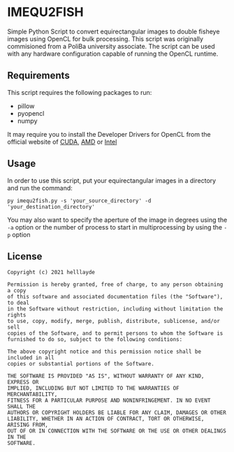# IMEQU2FISH

Simple Python Script to convert equirectangular images to double fisheye images using OpenCL for bulk processing.
This script was originally commisioned from a PoliBa university associate.
The script can be used with any hardware configuration capable of running the OpenCL runtime.

## Requirements

This script requires the following packages to run:

* pillow
* pyopencl
* numpy

It may require you to install the Developer Drivers for OpenCL from the official website of [CUDA](https://developer.nvidia.com/cuda-downloads), [AMD](https://developer.amd.com/tools-and-sdks/) or [Intel](https://software.intel.com/content/www/us/en/develop/tools/opencl-sdk.html)

## Usage

In order to use this script, put your equirectangular images in a directory and run the command:

```
py imequ2fish.py -s 'your_source_directory' -d 'your_destination_directory'
```
You may also want to specify the aperture of the image in degrees using the `-a` option or the number of process to start in multiprocessing by using the `-p` option

## License
```
Copyright (c) 2021 helllayde

Permission is hereby granted, free of charge, to any person obtaining a copy
of this software and associated documentation files (the "Software"), to deal
in the Software without restriction, including without limitation the rights
to use, copy, modify, merge, publish, distribute, sublicense, and/or sell
copies of the Software, and to permit persons to whom the Software is
furnished to do so, subject to the following conditions:

The above copyright notice and this permission notice shall be included in all
copies or substantial portions of the Software.

THE SOFTWARE IS PROVIDED "AS IS", WITHOUT WARRANTY OF ANY KIND, EXPRESS OR
IMPLIED, INCLUDING BUT NOT LIMITED TO THE WARRANTIES OF MERCHANTABILITY,
FITNESS FOR A PARTICULAR PURPOSE AND NONINFRINGEMENT. IN NO EVENT SHALL THE
AUTHORS OR COPYRIGHT HOLDERS BE LIABLE FOR ANY CLAIM, DAMAGES OR OTHER
LIABILITY, WHETHER IN AN ACTION OF CONTRACT, TORT OR OTHERWISE, ARISING FROM,
OUT OF OR IN CONNECTION WITH THE SOFTWARE OR THE USE OR OTHER DEALINGS IN THE
SOFTWARE.
```
